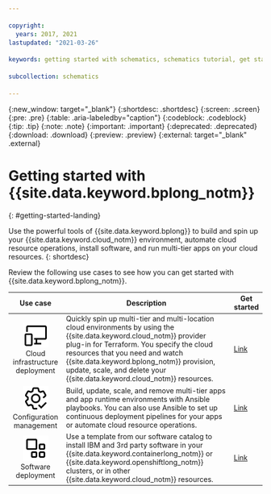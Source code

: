 ```yaml
---

copyright:
  years: 2017, 2021
lastupdated: "2021-03-26"

keywords: getting started with schematics, schematics tutorial, get started with terraform

subcollection: schematics

---
```


{:new_window: target="_blank"}
{:shortdesc: .shortdesc}
{:screen: .screen}
{:pre: .pre}
{:table: .aria-labeledby="caption"}
{:codeblock: .codeblock}
{:tip: .tip}
{:note: .note}
{:important: .important}
{:deprecated: .deprecated}
{:download: .download}
{:preview: .preview}
{:external: target="_blank" .external}

# Getting started with {{site.data.keyword.bplong_notm}}
{: #getting-started-landing}

Use the powerful tools of {{site.data.keyword.bplong}} to build and spin up your {{site.data.keyword.cloud_notm}} environment, automate cloud resource operations, install software, and run multi-tier apps on your cloud resources. 
{: shortdesc}

Review the following use cases to see how you can get started with {{site.data.keyword.bplong_notm}}. 

| Use case| Description | Get started |
| :-------: |-----------| --------| 
| <img src="images/devices.svg" alt="Cloud infrastructure deployment" width="50" style="width: 50px; border-style: none"/> </br> Cloud infrastructure deployment | Quickly spin up multi-tier and multi-location cloud environments by using the {{site.data.keyword.cloud_notm}} provider plug-in for Terraform. You specify the cloud resources that you need and watch {{site.data.keyword.bplong_notm}} provision, update, scale, and delete your {{site.data.keyword.cloud_notm}} resources. | [Link](/docs/schematics?topic=schematics-get-started-terraform) |
| <img src="images/settings--check.svg" alt="Configuration management" width="50" style="width: 50px; border-style: none"/> </br>Configuration management | Build, update, scale, and remove multi-tier apps and app runtime environments with Ansible playbooks. You can also use Ansible to set up continuous deployment pipelines for your apps or automate cloud resource operations. | [Link](/docs/schematics?topic=schematics-getting-started-ansible) | 
| <img src="images/application.svg" alt="Software deployment" width="50" style="width: 50px; border-style: none"/> </br>Software deployment| Use a template from our software catalog to install IBM and 3rd party software in your {{site.data.keyword.containerlong_notm}} or {{site.data.keyword.openshiftlong_notm}} clusters, or in other {{site.data.keyword.cloud_notm}} resources. | [Link](/docs/schematics?topic=schematics-get-started-software)|

